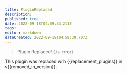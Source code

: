 ```yaml
---
title: PluginReplaced
description: 
published: true
date: 2022-09-18T04:59:33.211Z
tags: 
editor: markdown
dateCreated: 2022-09-18T04:59:30.707Z
---
```


> Plugin Replaced!
{.is-error}

This plugin was replaced with {{replacement_plugins}} in v{{removed_in_version}}.
